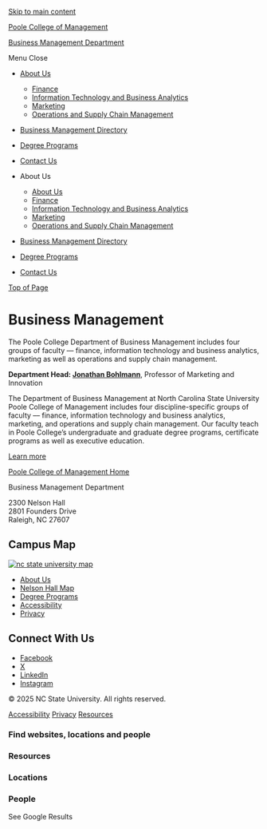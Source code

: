 [Skip to main content](#main-content)

[Poole College of Management](https://poole.ncsu.edu)

[Business Management Department](https://poole.ncsu.edu/business-management)

Menu Close

- [About Us](https://poole.ncsu.edu/business-management/about-us/)
  
  - [Finance](https://poole.ncsu.edu/business-management/finance-group/)
  - [Information Technology and Business Analytics](https://poole.ncsu.edu/business-management/information-technology-group/)
  - [Marketing](https://poole.ncsu.edu/business-management/marketing/)
  - [Operations and Supply Chain Management](https://poole.ncsu.edu/business-management/supply-chain-group/)
- [Business Management Directory](https://poole.ncsu.edu/group/academic-departments/business-management/)
- [Degree Programs](/business-management/degree-programs)
- [Contact Us](/business-management/contact-us)

<!--THE END-->

- About Us
  
  - [About Us](https://poole.ncsu.edu/business-management/about-us/)
  - [Finance](https://poole.ncsu.edu/business-management/finance-group/)
  - [Information Technology and Business Analytics](https://poole.ncsu.edu/business-management/information-technology-group/)
  - [Marketing](https://poole.ncsu.edu/business-management/marketing/)
  - [Operations and Supply Chain Management](https://poole.ncsu.edu/business-management/supply-chain-group/)
- [Business Management Directory](https://poole.ncsu.edu/group/academic-departments/business-management/)
- [Degree Programs](/business-management/degree-programs)
- [Contact Us](/business-management/contact-us)

[Top of Page](# "Go to top")

# Business Management

The Poole College Department of Business Management includes four groups of faculty –– finance, information technology and business analytics, marketing as well as operations and supply chain management.

**Department Head: [Jonathan Bohlmann](https://poole.ncsu.edu/people/jdbohlma/)**, Professor of Marketing and Innovation

The Department of Business Management at North Carolina State University Poole College of Management includes four discipline-specific groups of faculty –– finance, information technology and business analytics, marketing, and operations and supply chain management. Our faculty teach in Poole College’s undergraduate and graduate degree programs, certificate programs as well as executive education.

[Learn more](https://poole.ncsu.edu/business-management/about-us/) 

[Poole College of Management Home](https://poole.ncsu.edu)

Business Management Department

2300 Nelson Hall  
2801 Founders Drive  
Raleigh, NC 27607

## Campus Map

[![nc state university map](https://cdn.ncsu.edu/brand-assets/campus-map/campus-map-300x160.jpg)](https://maps.ncsu.edu/#/buildings/078)

- [About Us](https://poole.ncsu.edu/business-management/about-us/)
- [Nelson Hall Map](https://poole.ncsu.edu/wp-content/uploads/2021/08/PCOM_Nelson_Aug2021-Maps_v2b.pdf)
- [Degree Programs](https://poole.ncsu.edu/business-management/degree-programs/)
- [Accessibility](http://accessibility.ncsu.edu/)
- [Privacy](https://www.ncsu.edu/privacy)

## Connect With Us

- [Facebook](https://www.facebook.com/ncstatepoole)
- [X](https://www.twitter.com/ncstatepoole)
- [LinkedIn](https://www.linkedin.com/edu/1505094?trk=tyah)
- [Instagram](https://www.instagram.com/ncstatepoole)

© 2025 NC State University. All rights reserved.

[Accessibility](https://accessibility.ncsu.edu/) [Privacy](https://www.ncsu.edu/privacy/) [Resources](https://www.ncsu.edu/resources/)

### Find websites, locations and people

### Resources

### Locations

### People

See Google Results
